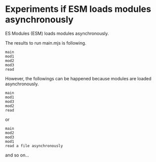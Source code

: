 # Experiments if ESM loads modules asynchronously

ES Modules (ESM) loads modules asynchronously.

The results to run main.mjs is following.

```
main
mod1
mod2
mod3
read
```

However, the followings can be happened because modules are loaded asynchronously.

```
main
mod1
mod3
mod2
read
```

or 

```
main
mod2
mod3
mod1
read a file asynchronously
```

and so on...